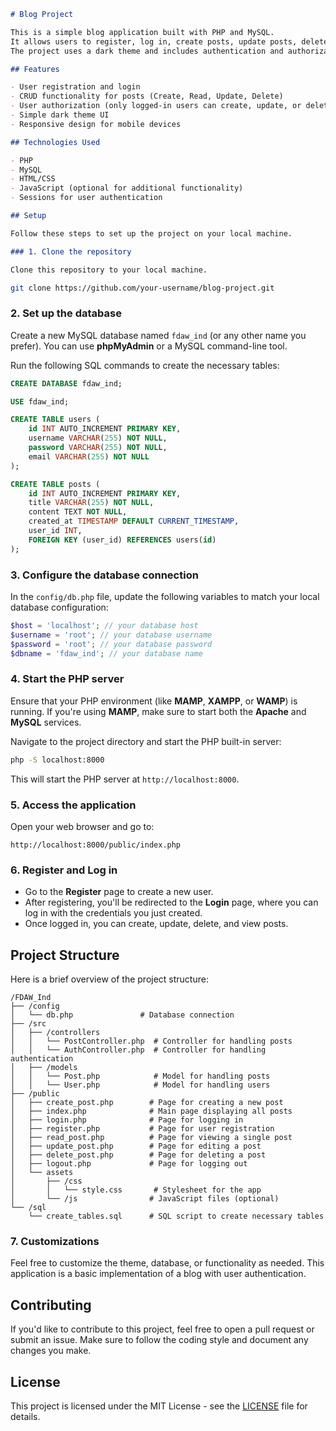 ```markdown
# Blog Project

This is a simple blog application built with PHP and MySQL.
It allows users to register, log in, create posts, update posts, delete posts, and view individual posts.
The project uses a dark theme and includes authentication and authorization features.

## Features

- User registration and login
- CRUD functionality for posts (Create, Read, Update, Delete)
- User authorization (only logged-in users can create, update, or delete posts)
- Simple dark theme UI
- Responsive design for mobile devices

## Technologies Used

- PHP
- MySQL
- HTML/CSS
- JavaScript (optional for additional functionality)
- Sessions for user authentication

## Setup

Follow these steps to set up the project on your local machine.

### 1. Clone the repository

Clone this repository to your local machine.
```

```bash
git clone https://github.com/your-username/blog-project.git
```

### 2. Set up the database

Create a new MySQL database named `fdaw_ind` (or any other name you prefer). You can use **phpMyAdmin** or a MySQL command-line tool.

Run the following SQL commands to create the necessary tables:

```sql
CREATE DATABASE fdaw_ind;

USE fdaw_ind;

CREATE TABLE users (
    id INT AUTO_INCREMENT PRIMARY KEY,
    username VARCHAR(255) NOT NULL,
    password VARCHAR(255) NOT NULL,
    email VARCHAR(255) NOT NULL
);

CREATE TABLE posts (
    id INT AUTO_INCREMENT PRIMARY KEY,
    title VARCHAR(255) NOT NULL,
    content TEXT NOT NULL,
    created_at TIMESTAMP DEFAULT CURRENT_TIMESTAMP,
    user_id INT,
    FOREIGN KEY (user_id) REFERENCES users(id)
);
```

### 3. Configure the database connection

In the `config/db.php` file, update the following variables to match your local database configuration:

```php
$host = 'localhost'; // your database host
$username = 'root'; // your database username
$password = 'root'; // your database password
$dbname = 'fdaw_ind'; // your database name
```

### 4. Start the PHP server

Ensure that your PHP environment (like **MAMP**, **XAMPP**, or **WAMP**) is running. If you're using **MAMP**, make sure to start both the **Apache** and **MySQL** services.

Navigate to the project directory and start the PHP built-in server:

```bash
php -S localhost:8000
```

This will start the PHP server at `http://localhost:8000`.

### 5. Access the application

Open your web browser and go to:

```
http://localhost:8000/public/index.php
```

### 6. Register and Log in

- Go to the **Register** page to create a new user.
- After registering, you'll be redirected to the **Login** page, where you can log in with the credentials you just created.
- Once logged in, you can create, update, delete, and view posts.

## Project Structure

Here is a brief overview of the project structure:

```
/FDAW_Ind
├── /config
│   └── db.php               # Database connection
├── /src
│   ├── /controllers
│   │   └── PostController.php  # Controller for handling posts
│   │   └── AuthController.php  # Controller for handling authentication
│   ├── /models
│   │   └── Post.php            # Model for handling posts
│   │   └── User.php            # Model for handling users
├── /public
│   ├── create_post.php        # Page for creating a new post
│   ├── index.php              # Main page displaying all posts
│   ├── login.php              # Page for logging in
│   ├── register.php           # Page for user registration
│   ├── read_post.php          # Page for viewing a single post
│   ├── update_post.php        # Page for editing a post
│   ├── delete_post.php        # Page for deleting a post
│   ├── logout.php             # Page for logging out
│   └── assets
│       ├── /css
│       │   └── style.css       # Stylesheet for the app
│       └── /js                # JavaScript files (optional)
└── /sql
    └── create_tables.sql      # SQL script to create necessary tables
```

### 7. **Customizations**

Feel free to customize the theme, database, or functionality as needed. This application is a basic implementation of a blog with user authentication.

## Contributing

If you'd like to contribute to this project, feel free to open a pull request or submit an issue. Make sure to follow the coding style and document any changes you make.

## License

This project is licensed under the MIT License - see the [LICENSE](LICENSE) file for details.
